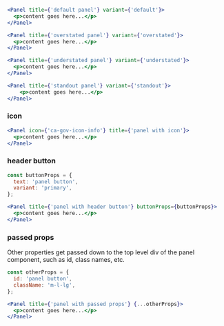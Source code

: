 ```jsx
<Panel title={'default panel'} variant={'default'}>
  <p>content goes here...</p>
</Panel>

<Panel title={'overstated panel'} variant={'overstated'}>
  <p>content goes here...</p>
</Panel>

<Panel title={'understated panel'} variant={'understated'}>
  <p>content goes here...</p>
</Panel>

<Panel title={'standout panel'} variant={'standout'}>
    <p>content goes here...</p>
</Panel>
```
### icon

```jsx
<Panel icon={'ca-gov-icon-info'} title={'panel with icon'}>
  <p>content goes here...</p>
</Panel>
```

### header button

```jsx
const buttonProps = {
  text: 'panel button',
  variant: 'primary',
};

<Panel title={'panel with header button'} buttonProps={buttonProps}>
  <p>content goes here...</p>
</Panel>
```

### passed props
Other properties get passed down to the top level div  of the panel component, such as id, class names, etc.

```jsx
const otherProps = {
  id: 'panel button',
  className: 'm-l-lg',
};

<Panel title={'panel with passed props'} {...otherProps}>
  <p>content goes here...</p>
</Panel>
```

